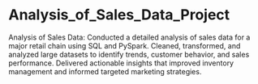 # Analysis_of_Sales_Data_Project
Analysis of Sales Data: Conducted a detailed analysis of sales data for a major retail chain using SQL and PySpark. Cleaned, transformed, and analyzed large datasets to identify trends, customer behavior, and sales performance. Delivered actionable insights that improved inventory management and informed targeted marketing strategies.
